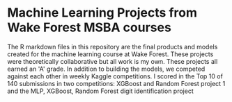 # Machine Learning Projects from Wake Forest MSBA courses
The R markdown files in this repository are the final products and models created for the machine learning course at Wake Forest.
These projects were theoretically collaborative but all work is my own.
These projects all earned an 'A' grade. In addition to building the models, we competed against each other in weekly Kaggle competitions.
I scored in the Top 10 of 140 submissions in two competitions: XGBoost and Random Forest project 1 and the MLP, XGBoost, Random Forest digit identification project
